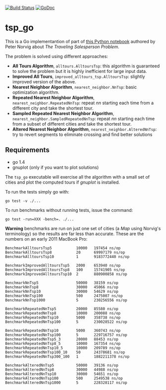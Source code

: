 [![Build Status](https://travis-ci.org/masci/tsp_go.svg)](https://travis-ci.org/masci/tsp_go)
[![GoDoc](https://godoc.org/github.com/masci/tsp_go?status.svg)](https://godoc.org/github.com/masci/tsp_go)

# tsp_go

This is a Go implementantion of part of [this Python notebook](http://nbviewer.ipython.org/url/norvig.com/ipython/TSPv3.ipynb) 
authored by Peter Norvig about *The Traveling Salesperson Problem*.

The problem is solved using different approaches:

 * **All Tours Algorithm**, ``alltours.AlltoursTsp``: this algorithm is guaranteed to solve the problem but it is highly inefficient for large input data.
 * **Improved All Tours**, ``improved_alltours_tsp.AlltoursTsp``: slightly improved version of the above.
 * **Nearest Neighbor Algorithm**, ``nearest_neighbor.NnTsp``: basic optimization algorithm.
 * **Repeated Nearest Neighbor Algorithm**, ``nearest_neighbor.RepeatedNnTsp``: repeat *nn* starting each time from a different city and take the shortest tour.
 * **Sampled Repeated Nearest Neighbor Algorithm**, ``nearest_neighbor.SampledRepeatedNnTsp``: repeat *nn* starting each time from a subset of different cities and take the shortest tour.
 * **Altered Nearest Neighbor Algorithm**, ``nearest_neighbor.AlteredNnTsp``: try to revert segments to eliminate crossing and find better solutions

## Requirements

 * go 1.4
 * gnuplot (only if you want to plot solutions)

The ``tsp_go`` executable will exercise all the algorithm with a small set of cities and plot the computed tours if *gnuplot* is installed.

To run the tests simply go with:

    go test -v ./...

To run benchmarks without running tests, issue the command: 

    go test -run=XXX -bench=. ./...

**Warning** benchmarks are run on just one set of cities (a *Map* using Norvig's terminology) so the results are far less than accurate. These are the numbers on an early 2011 MacBook Pro:

    BenchmarkAlltoursTsp5           10000   197454 ns/op
    BenchmarkAlltoursTsp8           20      69997179 ns/op
    BenchmarkAlltoursTsp10          1       9183772440 ns/op

    BenchmarkImprovedAlltoursTsp5   2000    653940 ns/op
    BenchmarkImprovedAlltoursTsp8   100     15741905 ns/op
    BenchmarkImprovedAlltoursTsp10  2       880900858 ns/op

    BenchmarkNnTsp5                 50000   38159 ns/op
    BenchmarkNnTsp8                 30000   45066 ns/op
    BenchmarkNnTsp10                30000   54629 ns/op
    BenchmarkNnTsp100               500     2475007 ns/op
    BenchmarkNnTsp1000              5       230256556 ns/op

    BenchmarkRepeatedNnTsp5         20000   85580 ns/op
    BenchmarkRepeatedNnTsp8         10000   200088 ns/op
    BenchmarkRepeatedNnTsp10        5000    358738 ns/op
    BenchmarkRepeatedNnTsp100       5       230028522 ns/op

    BenchmarkRepeatedNnTsp10        5000    360743 ns/op
    BenchmarkRepeatedNnTsp100       5       229716757 ns/op
    BenchmarkRepeatedNnTsp5_3       20000   88453 ns/op
    BenchmarkRepeatedNnTsp8_5       10000   167354 ns/op
    BenchmarkRepeatedNnTsp10_5      10000   209789 ns/op
    BenchmarkRepeatedNnTsp100_10    50      24378681 ns/op
    BenchmarkRepeatedNnTsp300_100   1       1882211378 ns/op

    BenchmarkAlteredNnTsp5          50000   39136 ns/op
    BenchmarkAlteredNnTsp8          30000   44988 ns/op
    BenchmarkAlteredNnTsp10         30000   54651 ns/op
    BenchmarkAlteredNnTsp100        500     2549538 ns/op
    BenchmarkAlteredNnTsp1000       5       228328117 ns/op
